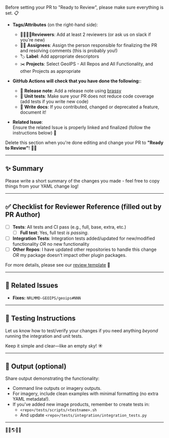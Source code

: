 <!-- 💖✨ PULL REQUEST CHECKLIST ✨💖 -->

Before setting your PR to "Ready to Review", please make sure everything is set. 📋 

- **Tags/Attributes** (on the right-hand side):
  - 👩‍💻👨‍💻**Reviewers**: Add at least 2 reviewers (or ask us on slack if you're new)
  - 😵‍💫 **Assignees**: Assign the person responsible for finalizing the PR and resolving comments (this is probably you!)
  - 🏷️ **Label**: Add appropriate descriptors
  - ✂️ **Projects**: Select GeoIPS - All Repos and All Functionality, and other Projects as appropriate

 
- **GitHub Actions will check that you have done the following:**:
  - 🧠  **Release note**: Add a release note using [brassy](https://github.com/biosafetylvl5/brassy)
  - 🧪 **Unit tests**: Make sure your PR does not reduce code coverage (add tests if you write new code)
  - 📝 **Write docs**: If you contributed, changed or deprecated a feature, document it!

- **Related Issue**:  
  Ensure the related Issue is properly linked and finalized (follow the instructions below) 🔗

Delete this section when you're done editing and change your PR to **"Ready to Review"**! 🌈🐱

---

## ✨ Summary

Please write a short summary of the changes you made - feel free to copy things from your YAML change log!

---

## ✅ Checklist for Reviewer Reference (filled out by PR Author)

- [ ] **Tests**: All tests and CI pass (e.g., full, base, extra, etc.)
    - [ ] **Full test**: Yes, full test *is passing*.
- [ ] **Integration Tests**: Integration tests added/updated for new/modified functionality *OR* no new functionality
- [ ] **Other Repos**: I have updated other repositories to handle this change *OR* my package doesn't impact other plugin packages.

For more details, please see our [review template](https://github.com/NRLMMD-GEOIPS/.github/blob/main/.github/review-template.md) 💌

---



## 🔗 Related Issues

- **Fixes:** `NRLMMD-GEOIPS/geoips#NNN`  
  <!-- You can point to multiple issues or issues in another repository if needed! -->

---

## 🧪 Testing Instructions

Let us know how to test/verify your changes if you need anything *beyond* running the integration and unit tests.

Keep it simple and clear—like an empty sky! ☀️

---

## 📸 Output (optional)

Share output demonstrating the functionality:
- Command line outputs or imagery outputs.
- For imagery, include clean examples with minimal formatting (no extra YAML metadata!).
- If you've added new image products, remember to create tests in:
  - `<repo>/tests/scripts/<testname>.sh`
  - And update `<repo>/tests/integration/integration_tests.py`

---

💖🌟🌎🌟💖
